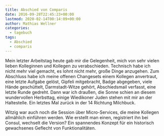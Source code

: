 ```yaml
---
title: Abschied von Comparis
date: 2016-09-28T22:45:23+00:00
lastmod: 2020-02-14T00:14:09+00:00
author: Mathias Wellner
categories:
  - tagebuch
tags:
  - Abschied
  - comparis
---
```

Mein letzter Arbeitstag heute gab mir die Gelegenheit, mich von sehr vielen lieben Kolleginnen und Kollegen zu verabschieden. Technisch habe ich nicht mehr viel gemacht, es lohnt nicht mehr, große Dinge anzugehen. Zum Abschluss habe ich meine offenen Changesets einem Kollegen anvertraut, eine letzte Aufgabe gelöst, Gipfeli mitgebracht, Badge abgegeben, viele Hände geschüttelt, Darmstadt-Witze gehört, Abschiedsmail verfasst, eine letzte Runde gedreht. Dann war ich draußen, die Sonne schien an diesem wundervollen Herbsttag, einige Wiedikoner Juden stehen mit mir an der Haltestelle. Ein letztes Mal zurück in der 14 Richtung Milchbuck. 

Witzig war auch noch die Session über Micro-Services, die meine Kollegen allmählich einführen werden. Wie erstellt man einen, registriert ihn bei Consul, wechselt die Version? Ein spannendes Konzept für ein historisch gewachsenes Geflecht von Funktionalitäten.